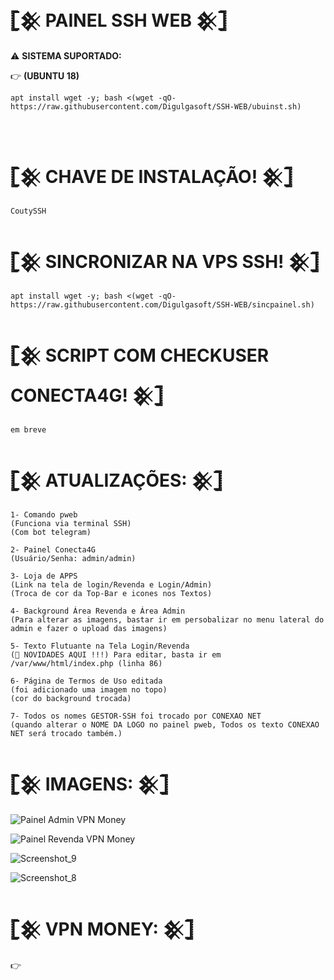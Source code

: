 #  𓊈𒆜 PAINEL SSH WEB 𒆜𓊉

⚠ <b>SISTEMA SUPORTADO:</b>
</br>

👉 <b>(UBUNTU 18)</b>

```
apt install wget -y; bash <(wget -qO- https://raw.githubusercontent.com/Digulgasoft/SSH-WEB/ubuinst.sh)
```
</br>

# 𓊈𒆜 CHAVE DE INSTALAÇÃO! 𒆜𓊉
```
CoutySSH
```

# 𓊈𒆜 SINCRONIZAR NA VPS SSH! 𒆜𓊉
```
apt install wget -y; bash <(wget -qO- https://raw.githubusercontent.com/Digulgasoft/SSH-WEB/sincpainel.sh)
```

# 𓊈𒆜 SCRIPT COM CHECKUSER CONECTA4G! 𒆜𓊉
```
em breve
```

# 𓊈𒆜 ATUALIZAÇÕES: 𒆜𓊉
```
1- Comando pweb
(Funciona via terminal SSH)
(Com bot telegram)

2- Painel Conecta4G 
(Usuário/Senha: admin/admin)

3- Loja de APPS 
(Link na tela de login/Revenda e Login/Admin)
(Troca de cor da Top-Bar e icones nos Textos)

4- Background Área Revenda e Área Admin
(Para alterar as imagens, bastar ir em persobalizar no menu lateral do admin e fazer o upload das imagens)

5- Texto Flutuante na Tela Login/Revenda
(📣 NOVIDADES AQUI !!!) Para editar, basta ir em /var/www/html/index.php (linha 86)

6- Página de Termos de Uso editada
(foi adicionado uma imagem no topo)
(cor do background trocada)

7- Todos os nomes GESTOR-SSH foi trocado por CONEXAO NET
(quando alterar o NOME DA LOGO no painel pweb, Todos os texto CONEXAO NET será trocado também.)
```

# 𓊈𒆜 IMAGENS: 𒆜𓊉

![Painel Admin VPN Money](https://user-images.githubusercontent.com/105602625/190263468-56d64724-1b12-4ce3-9ecb-11df0131fc07.jpg)

![Painel Revenda VPN Money](https://user-images.githubusercontent.com/105602625/190263459-5ce4defd-6b65-468f-824e-50826154174a.jpg)

![Screenshot_9](https://user-images.githubusercontent.com/105602625/190263465-93cbd881-a166-412f-99bb-1c613c78b7af.jpg)

![Screenshot_8](https://user-images.githubusercontent.com/105602625/190263464-7be50eb5-aed8-47d5-9f29-233d769ae8ac.jpg)



# 𓊈𒆜 VPN MONEY: 𒆜𓊉
👉 
